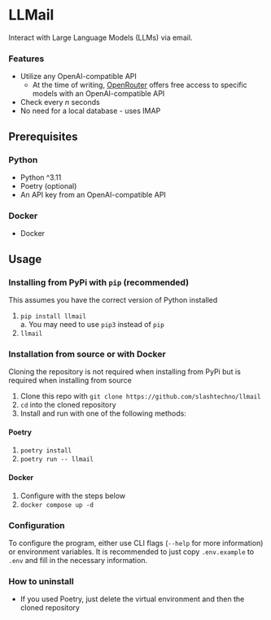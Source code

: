 # LLMail  
Interact with Large Language Models (LLMs) via email.

### Features  
- Utilize any OpenAI-compatible API
    - At the time of writing, [OpenRouter](https://openrouter.ai/docs#models) offers free access to specific models with an OpenAI-compatible API
- Check every _n_ seconds 
- No need for a local database - uses IMAP

## Prerequisites  
### Python  
- Python ^3.11  
- Poetry (optional)  
- An API key from an OpenAI-compatible API  
### Docker
- Docker  

## Usage  
### Installing from PyPi with `pip` (recommended)  
This assumes you have the correct version of Python installed
1. `pip install llmail`  
    a. You may need to use `pip3` instead of `pip`  
2. `llmail`  

### Installation from source or with Docker
Cloning the repository is not required when installing from PyPi but is required when installing from source  
1. Clone this repo with `git clone https://github.com/slashtechno/llmail`  
2. `cd` into the cloned repository  
3. Install and run with one of the following methods:



#### Poetry
1. `poetry install`  
2. `poetry run -- llmail`  

#### Docker
1. Configure with the steps below  
2. `docker compose up -d`

### Configuration  
To configure the program, either use CLI flags (`--help` for more information) or environment variables.
It is recommended to just copy `.env.example` to `.env` and fill in the necessary information.

### How to uninstall  
- If you used Poetry, just delete the virtual environment and then the cloned repository